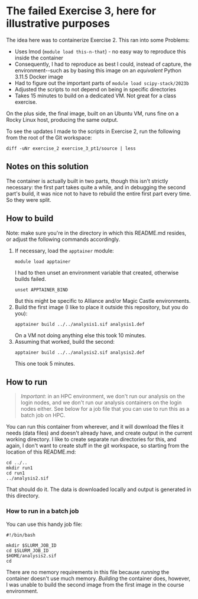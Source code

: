 # The failed Exercise 3, here for illustrative purposes

The idea here was to containerize Exercise 2.  This ran into some Problems:

- Uses lmod (`module load this-n-that`) - no easy way to reproduce this inside
  the container
- Consequently, I had to reproduce as best I could, instead of capture, the
  environment--such as by basing this image on an _equivalent_ Python 3.11.5
  Docker image
- Had to figure out the important parts of `module load scipy-stack/2023b`
- Adjusted the scripts to not depend on being in specific directories
- Takes 15 minutes to build on a dedicated VM.  Not great for a class exercise.

On the plus side, the final image, built on an Ubuntu VM, runs fine on a Rocky
Linux host, producing the same output.

To see the updates I made to the scripts in Exercise 2, run the following from
the root of the Git workspace:

```
diff -uNr exercise_2 exercise_3_pt1/source | less
```

## Notes on this solution

The container is actually built in two parts, though this isn't strictly
necessary: the first part takes quite a while, and in debugging the second
part's build, it was nice not to have to rebuild the entire first part every
time.  So they were split.

## How to build

Note: make sure you're in the directory in which this README.md resides, or
adjust the following commands accordingly.

1. If necessary, load the `apptainer` module:
    ```
    module load apptainer
    ```
   I had to then unset an environment variable that created, otherwise builds
   failed.
    ```
    unset APPTAINER_BIND
    ```
   But this might be specific to Alliance and/or Magic Castle environments.
1. Build the first image (I like to place it outside this repository, but you
   do you):
    ```
    apptainer build ../../analysis1.sif analysis1.def
    ```
    On a VM not doing anything else this took 10 minutes.
1. Assuming that worked, build the second:
    ```
    apptainer build ../../analysis2.sif analysis2.def
    ```
   This one took 5 minutes.

## How to run

> *Important*: in an HPC environment, we don't run our analysis on the login
> nodes, and we don't run our analysis containers on the login nodes either.
> See below for a job file that you can use to run this as a batch job on HPC.

You can run this container from wherever, and it will download the files it
needs (data files) and doesn't already have, and create output in the current
working directory.  I like to create separate run directories for this, and
again, I don't want to create stuff in the git workspace, so starting from the
location of this README.md:

```
cd ../..
mkdir run1
cd run1
../analysis2.sif
```

That should do it.  The data is downloaded locally and output is generated in
this directory.

### How to run in a batch job

You can use this handy job file:

```
#!/bin/bash

mkdir $SLURM_JOB_ID
cd $SLURM_JOB_ID
$HOME/analysis2.sif
cd
```

There are no memory requirements in this file because _running_ the container
doesn't use much memory.  _Building_ the container does, however, I was unable
to build the second image from the first image in the course environment.

